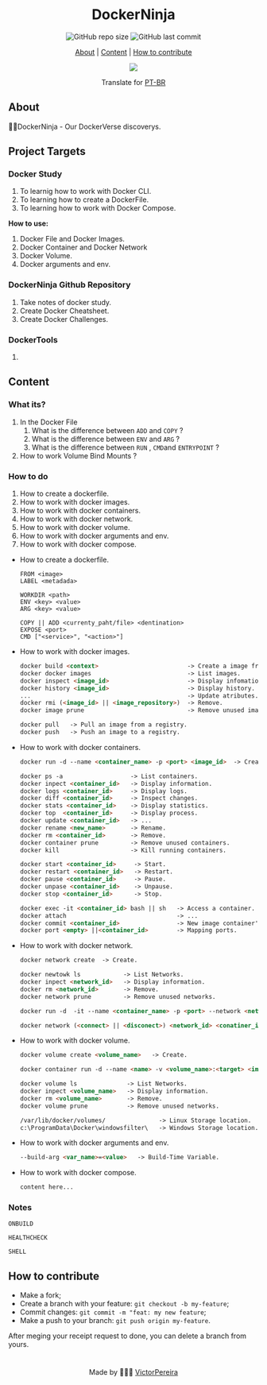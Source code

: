<h1 align = "center">DockerNinja</h1>

<div align="center">  
   <img alt="GitHub repo size" src="https://img.shields.io/github/repo-size/victorpereiira/DockerNinja">
   <img alt="GitHub last commit" src="https://img.shields.io/github/last-commit/victorpereiira/DockerNinja">
</div>


<p align = "center">
    <a href="#about">About</a>   |
    <a href="#content">Content</a>   |
    <a href="#how-to-contribute">How to contribute</a>   
</p>

<p align = "center">
   <img src="https://user-images.githubusercontent.com/64560823/212745252-a22d645c-6908-418c-806d-7df9b11e8d09.png">
</p>

<div align="center">
    Translate for
    <a href="./github/readme_pt-br.md">PT-BR</a>
</div>


## About
🐱‍👤DockerNinja - Our DockerVerse discoverys.


## Project Targets

### Docker Study

1. To learnig how to work with Docker CLI.
2. To learning how to create a DockerFile.
3. To learning how to work with Docker Compose.

**********************How to use:**********************

1. Docker File and Docker Images.
2. Docker Container and  Docker Network
3. Docker Volume.
4. Docker arguments and env.

### DockerNinja Github Repository

1. Take notes of docker study.
2. Create Docker Cheatsheet.
3. Create Docker Challenges.

### DockerTools

1. 

## Content

### What its?

1. In the Docker File
    1. What is the difference between `ADD` and  `COPY` ?
    2. What is the difference between `ENV` and  `ARG` ?
    3. What is the difference between  `RUN` , `CMD`and  `ENTRYPOINT` ?
2. How to work Volume Bind Mounts ?

### How to do

1. How to create a dockerfile.
2. How to work with docker images.
3. How to work with docker containers.
4. How to work with docker network.
5. How to work with docker volume.
6. How to work with docker arguments and env.
7. How to work with docker compose.

- How to create a dockerfile.
    
    ```docker
    FROM <image>
    LABEL <metadada>
    
    WORKDIR <path>
    ENV <key> <value>
    ARG <key> <value>
    
    COPY || ADD <currenty_paht/file> <dentination>
    EXPOSE <port>
    CMD ["<service>", "<action>"]
    ```
    

- How to work with docker images.
    
    ```markdown
    docker build <context>                         -> Create a image from dockerFile.
    docker docker images                           -> List images.
    docker inspect <image_id>                      -> Display infomation.
    docker history <image_id>                      -> Display history.
    ...                                            -> Update atributes.
    docker rmi (<image_id> || <image_repository>)  -> Remove.
    docker image prune                             -> Remove unused images.
    
    docker pull   -> Pull an image from a registry.
    docker push   -> Push an image to a registry.
    ```
    

- How to work with docker containers.
    
    ```markdown
    docker run -d --name <container_name> -p <port> <image_id>  -> Create a container
    
    docker ps -a                   -> List containers.
    docker inpect <container_id>   -> Display information.
    docker logs <container_id>     -> Display logs.
    docker diff <container_id>     -> Inspect changes.
    docker stats <container_id>    -> Display statistics.
    docker top  <container_id>     -> Display process.
    docker update <container_id>   -> ...
    docker rename <new_name>       -> Rename.
    docker rm <container_id>       -> Remove.
    docker container prune         -> Remove unused containers.
    docker kill                    -> Kill running containers.
    
    docker start <container_id>     -> Start.
    docker restart <container_id>   -> Restart.
    docker pause <container_id>     -> Pause.
    docker unpase <container_id>    -> Unpause.
    docker stop <container_id>      -> Stop.
    
    docker exec -it <container_id> bash || sh   -> Access a container.
    docker attach                               -> ...
    docker commit <container_id>                -> New image container's changes.
    docker port <empty> ||<container_id>        -> Mapping ports.
    ```
    

- How to work with docker network.
    
    ```markdown
    docker network create  -> Create.
    
    docker newtowk ls            -> List Networks.
    docker inpect <network_id>   -> Display information.
    docker rm <network_id>       -> Remove.
    docker network prune         -> Remove unused networks.
    
    docker run -d  -it --name <container_name> -p <port> --network <network> <image> <cmd>
    
    docker network (<connect> || <disconect>) <network_id> <conatiner_id> -> Connect or Disoconect.
    ```
    
- How to work with docker volume.
    
    ```markdown
    docker volume create <volume_name>   -> Create.
    
    docker container run -d --name <name> -v <volume_name>:<target> <image>
    
    docker volume ls              -> List Networks.
    docker inpect <volume_name>   -> Display information.
    docker rm <volume_name>       -> Remove.
    docker volume prune           -> Remove unused networks.
    
    /var/lib/docker/volumes/               -> Linux Storage location.
    c:\ProgramData\Docker\windowsfilter\   -> Windows Storage location.
    ```
    
- How to work with docker arguments and env.
    
    ```markdown
    --build-arg <var_name>=<value>   -> Build-Time Variable.
    ```
    
- How to work with docker compose.
    
    ```markdown
    content here...
    ```
    

### Notes

`ONBUILD`

`HEALTHCHECK`

`SHELL`

## How to contribute
- Make a fork;
- Create a branch with your feature: `git checkout -b my-feature`;
- Commit changes: `git commit -m "feat: my new feature`;
- Make a push to your branch: `git push origin my-feature`.

<p>After meging your receipt request to done, you can delete a branch from yours.</p>

#
<p align = "center">
    Made by 👨🏾‍💻
    <a href="https://github.com/VictorPereiira">VictorPereira</a>
</p>


